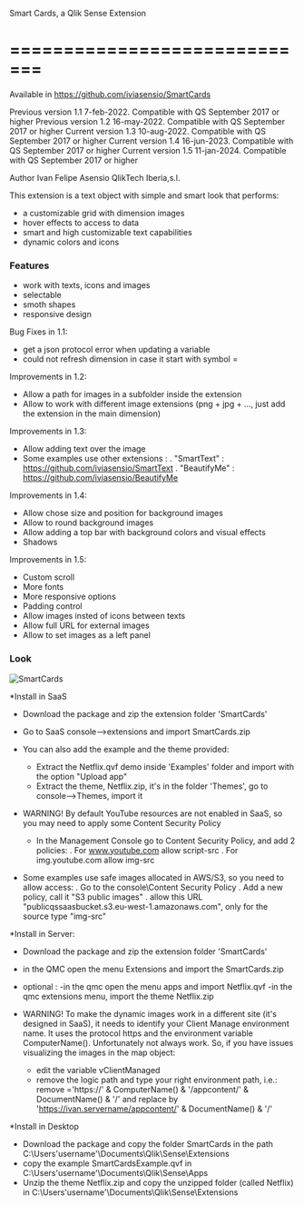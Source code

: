 Smart Cards, a Qlik Sense Extension 

=============================
==================================

Available in https://github.com/iviasensio/SmartCards

Previous version 1.1 7-feb-2022. Compatible with QS September 2017 or higher
Previous version 1.2 16-may-2022. Compatible with QS September 2017 or higher
Current version 1.3 10-aug-2022. Compatible with QS September 2017 or higher
Current version 1.4 16-jun-2023. Compatible with QS September 2017 or higher
Current version 1.5 11-jan-2024. Compatible with QS September 2017 or higher

Author Ivan Felipe Asensio QlikTech Iberia,s.l.

This extension is a text object with simple and smart look that performs:
 - a customizable grid with dimension images
 - hover effects to access to data
 - smart and high customizable text capabilities
 - dynamic colors and icons

### Features
- work with texts, icons and images 
- selectable
- smoth shapes
- responsive design 

Bug Fixes in 1.1:
- get a json protocol error when updating a variable
- could not refresh dimension in case it start with symbol =

Improvements in 1.2:
- Allow a path for images in a subfolder inside the extension
- Allow to work with different image extensions (png + jpg + ..., just add the extension in the main dimension)

Improvements in 1.3:
- Allow adding text over the image
- Some examples use other extensions :
    . "SmartText" : https://github.com/iviasensio/SmartText
    . "BeautifyMe" : https://github.com/iviasensio/BeautifyMe

Improvements in 1.4:
- Allow chose size and position for background images
- Allow to round background images
- Allow adding a top bar with background colors and visual effects
- Shadows

Improvements in 1.5:
- Custom scroll
- More fonts
- More responsive options
- Padding control
- Allow images insted of icons between texts
- Allow full URL for external images
- Allow to set images as a left panel

### Look
![SmartCards](https://user-images.githubusercontent.com/11334576/153006371-4cf965a8-283f-4c4c-bde0-096c6c38a155.png)

*Install in SaaS
- Download the package and zip the extension folder 'SmartCards' 
- Go to SaaS console-->extensions and import SmartCards.zip
- You can also add the example and the theme provided:
	- Extract the Netflix.qvf demo inside 'Examples' folder and import with the option "Upload app"
	- Extract the theme, Netflix.zip, it's in the folder 'Themes', go to console-->Themes, import it

- WARNING! By default YouTube resources are not enabled in SaaS, so you may need to apply some Content Security Policy
 	- In the Management Console go to Content Security Policy, and add 2 policies:
 		. For www.youtube.com allow script-src
		. For img.youtube.com allow img-src 

- Some examples use safe images allocated in AWS/S3, so you need to allow access:
    . Go to the console\Content Security Policy
    . Add a new policy, call it "S3 public images"
    . allow this URL "publicqssaasbucket.s3.eu-west-1.amazonaws.com", only for the source type "img-src"


*Install in Server:
- Download the package and zip the extension folder 'SmartCards' 
- in the QMC open the menu Extensions and import the SmartCards.zip
- optional : 
	-in the qmc open the menu apps and import Netflix.qvf
	-in the qmc extensions menu, import the theme Netflix.zip

- WARNING! To make the dynamic images work in a different site (it's designed in SaaS), it needs to identify your 
  Client Manage environment name. It uses the protocol https and the environment variable ComputerName().
  Unfortunately not always work.
  So, if you have issues visualizing the images in the map object:
  - edit the variable vClientManaged
  - remove the logic path and type your right environment path, i.e.:
  	remove ='https://' & ComputerName() & '/appcontent/' & DocumentName() & '/'
  	and replace by 'https://ivan.servername/appcontent/' & DocumentName() & '/'
  	 

*Install in Desktop
- Download the package and copy the folder SmartCards in the path C:\Users\'username'\Documents\Qlik\Sense\Extensions
- copy the example SmartCardsExample.qvf in C:\Users\'username'\Documents\Qlik\Sense\Apps
- Unzip the theme Netflix.zip and copy the unzipped folder (called Netflix) in C:\Users\'username'\Documents\Qlik\Sense\Extensions

